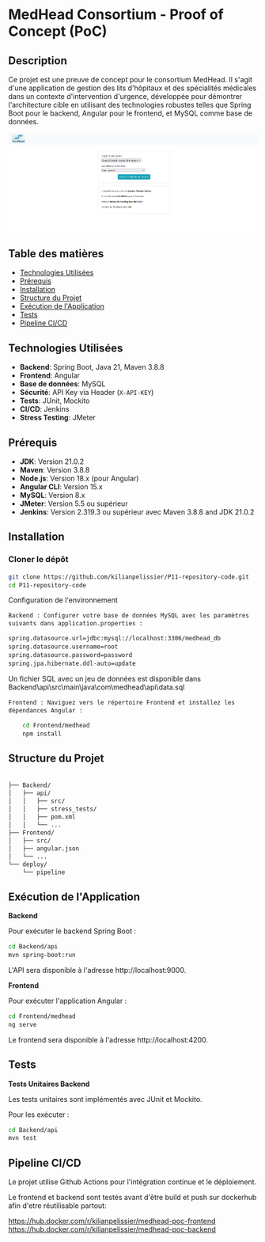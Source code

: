 # MedHead Consortium - Proof of Concept (PoC)

## Description

Ce projet est une preuve de concept pour le consortium MedHead. Il s'agit d'une application de gestion des lits d'hôpitaux et des spécialités médicales dans un contexte d'intervention d'urgence, développée pour démontrer l'architecture cible en utilisant des technologies robustes telles que Spring Boot pour le backend, Angular pour le frontend, et MySQL comme base de données.

![Interface Exemple](./Frontend/interface_exemple.png)

## Table des matières

- [Technologies Utilisées](#technologies-utilisées)
- [Prérequis](#prérequis)
- [Installation](#installation)
- [Structure du Projet](#structure-du-projet)
- [Exécution de l'Application](#exécution-de-lapplication)
- [Tests](#tests)
- [Pipeline CI/CD](#pipeline-cicd)

## Technologies Utilisées

- **Backend**: Spring Boot, Java 21, Maven 3.8.8
- **Frontend**: Angular
- **Base de données**: MySQL
- **Sécurité**: API Key via Header (`X-API-KEY`)
- **Tests**: JUnit, Mockito
- **CI/CD**: Jenkins
- **Stress Testing**: JMeter

## Prérequis

- **JDK**: Version 21.0.2
- **Maven**: Version 3.8.8
- **Node.js**: Version 18.x (pour Angular)
- **Angular CLI**: Version 15.x
- **MySQL**: Version 8.x
- **JMeter**: Version 5.5 ou supérieur
- **Jenkins**: Version 2.319.3 ou supérieur avec Maven 3.8.8 and JDK 21.0.2

## Installation

### Cloner le dépôt

```bash
git clone https://github.com/kilianpelissier/P11-repository-code.git
cd P11-repository-code
```

Configuration de l'environnement

    Backend : Configurer votre base de données MySQL avec les paramètres suivants dans application.properties :

```bash
spring.datasource.url=jdbc:mysql://localhost:3306/medhead_db
spring.datasource.username=root
spring.datasource.password=password
spring.jpa.hibernate.ddl-auto=update
```
Un fichier SQL avec un jeu de données est disponible dans Backend\api\src\main\java\com\medhead\api\data.sql


    Frontend : Naviguez vers le répertoire Frontend et installez les dépendances Angular :

```bash
    cd Frontend/medhead
    npm install
```

## Structure du Projet

```plaintext

├── Backend/
│   ├── api/
│   │   ├── src/
│   │   ├── stress_tests/
│   │   ├── pom.xml
│   │   └── ...
├── Frontend/
│   ├── src/
│   ├── angular.json
│   └── ...
└── deploy/
    └── pipeline

```

## Exécution de l'Application
**Backend**

Pour exécuter le backend Spring Boot :

```bash
cd Backend/api
mvn spring-boot:run
```

L'API sera disponible à l'adresse http://localhost:9000.

**Frontend**

Pour exécuter l'application Angular :

```bash
cd Frontend/medhead
ng serve
```

Le frontend sera disponible à l'adresse http://localhost:4200.

## Tests
**Tests Unitaires Backend**

Les tests unitaires sont implémentés avec JUnit et Mockito.

Pour les exécuter :

```bash
cd Backend/api
mvn test
```

## Pipeline CI/CD

Le projet utilise Github Actions pour l'intégration continue et le déploiement.

Le frontend et backend sont testés avant d'être build et push sur dockerhub afin d'etre réutilisable partout:

https://hub.docker.com/r/kilianpelissier/medhead-poc-frontend
https://hub.docker.com/r/kilianpelissier/medhead-poc-backend
